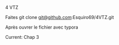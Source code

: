 4 VTZ

Faites git clone git@github.com:Esquiro69/4VTZ.git

Après ouvrer le fichier avec typora

Current: Chap 3